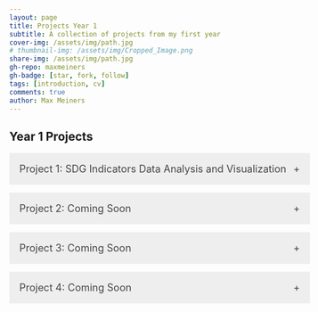 ```yaml
---
layout: page
title: Projects Year 1
subtitle: A collection of projects from my first year
cover-img: /assets/img/path.jpg
# thumbnail-img: /assets/img/Cropped_Image.png
share-img: /assets/img/path.jpg
gh-repo: maxmeiners
gh-badge: [star, fork, follow]
tags: [introduction, cv]
comments: true
author: Max Meiners
---
```


<style>
  .accordion {
    margin-bottom: 1em;
  }

  .accordion input[type="checkbox"] {
    display: none;
  }

  .accordion label {
    background-color: #eee;
    color: #444;
    cursor: pointer;
    padding: 18px;
    width: 100%;
    border: none;
    text-align: left;
    outline: none;
    font-size: 18px;
    transition: background-color 0.4s ease;
    display: block;
  }

  .accordion label:hover {
    background-color: #ccc;
  }

  .accordion label:after {
    content: '+';
    float: right;
  }

  .accordion input:checked + label:after {
    content: '-';
  }

  .accordion .content {
    height: 0;
    overflow: hidden;
    transition: height 0.4s ease;
    background-color: #f9f9f9;
  }

  .accordion input:checked + label + .content {
    height: auto;
    padding: 18px;
    border-top: 1px solid #ddd;
  }
</style>

<h2>Year 1 Projects</h2>

<div class="accordion">
  <input type="checkbox" id="project1" />
  <label for="project1">Project 1: SDG Indicators Data Analysis and Visualization</label>
  <div class="content">
    <h3>Project 1: <strong>SDG Indicators Data Analysis and Visualization</strong></h3>
    <p>For this project, I was given the freedom to choose any of the United Nations' Sustainable Development Goals (SDGs) to explore. I decided to focus on <strong>SDG 2: Zero Hunger</strong>, specifically looking at the relationship between GDP per capita (a measure of a country’s wealth) and undernourishment or malnutrition rates in African countries. The goal of my analysis was to see if a country’s wealth, as measured by GDP per capita, had a strong impact on reducing malnutrition across the continent.</p>

    <p>The <strong>Sustainable Development Goals (SDGs)</strong>, especially SDG 2, aim to end hunger and malnutrition around the world. While progress has been made, undernourishment is still a big problem in many parts of Africa. Factors like poverty, conflict, and environmental challenges, such as drought, contribute to ongoing food insecurity. By studying the connection between a country’s economy and its ability to fight hunger, this project aimed to find trends that could lead to better solutions for reducing malnutrition.</p>

    <h4>Research Question:</h4>
    <p><strong>What is the relationship between GDP per capita and undernourishment/malnutrition in Africa?</strong></p>

    <h4>Key Findings:</h4>
    <ul>
      <li>Nearly 10% of people worldwide are malnourished, with most of them living in Sub-Saharan Africa.</li>
      <li>The region’s malnutrition problem is worsened by economic struggles, conflict, and natural disasters like drought.</li>
      <li>By analyzing the data, I aimed to understand if wealthier countries are more successful in reducing hunger and how economic differences affect hunger rates.</li>
    </ul>

    <h4>Skills Gained:</h4>
    <ul>
      <li><strong>Data cleaning and preparation</strong> in Power BI to make sure the dataset was ready for analysis.</li>
      <li><strong>Exploratory Data Analysis (EDA)</strong> to spot key trends and connections between GDP per capita and undernourishment rates.</li>
      <li><strong>Data visualization</strong> using Power BI to create an interactive dashboard that clearly presents the insights and results of the analysis, allowing users to explore the link between GDP and hunger in different African countries.</li>
    </ul>

    <h4>Dashboard</h4>
    <p>Below is the interactive Power BI dashboard that was the final deliverable for this project.</p>
    <iframe title="SDGIndicatorsDashboard_MaxMeiners" width="600" height="373.5" src="https://app.powerbi.com/view?r=eyJrIjoiNWQyNDgwNTItMThiMC00MWVlLTgwMzYtNDAzMmU2ODJlODc2IiwidCI6IjBhMzM1ODliLTAwMzYtNGZlOC1hODI5LTNlZDA5MjZhZjg4NiIsImMiOjl9" frameborder="0" allowFullScreen="true"></iframe>
  </div>
</div>

<div class="accordion">
  <input type="checkbox" id="project2" />
  <label for="project2">Project 2: Coming Soon</label>
  <div class="content">
    <p>More projects will be added soon...</p>
  </div>
</div>

<div class="accordion">
  <input type="checkbox" id="project3" />
  <label for="project3">Project 3: Coming Soon</label>
  <div class="content">
    <p>More projects will be added soon...</p>
  </div>
</div>

<div class="accordion">
  <input type="checkbox" id="project4" />
  <label for="project4">Project 4: Coming Soon</label>
  <div class="content">
    <p>More projects will be added soon...</p>
  </div>
</div>